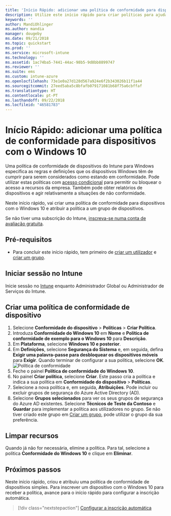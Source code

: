 ```yaml
---
title: 'Início Rápido: adicionar uma política de conformidade para dispositivos com o Windows 10'
description: Utilize este início rápido para criar políticas para ajudar a proteger dados empresariais e gerir os dispositivos que os utilizadores finais utilizam para aceder aos recursos da empresa. Em seguida, atribua as políticas aos grupos.
keywords: ''
author: MandiOhlinger
ms.author: mandia
manager: dougeby
ms.date: 09/21/2018
ms.topic: quickstart
ms.prod: ''
ms.service: microsoft-intune
ms.technology: ''
ms.assetid: 1ac74ba5-7441-44ac-98b5-9d8bb8899747
ms.reviewer: ''
ms.suite: ems
ms.custom: intune-azure
ms.openlocfilehash: 73e1e0a27d128d567a924e6f2b343026b11f1a44
ms.sourcegitcommit: 27eed5aba5c8bfafb079171081b68f75a6cbffaf
ms.translationtype: HT
ms.contentlocale: pt-PT
ms.lasthandoff: 09/22/2018
ms.locfileid: "46581783"
---
```

# <a name="quickstart-add-a-device-compliance-policy-for-a-windows-10-device"></a>Início Rápido: adicionar uma política de conformidade para dispositivos com o Windows 10
Uma política de conformidade de dispositivos do Intune para Windows especifica as regras e definições que os dispositivos Windows têm de cumprir para serem considerados como estando em conformidade. Pode utilizar estas políticas com [acesso condicional](https://docs.microsoft.com/intune/conditional-access) para permitir ou bloquear o acesso a recursos da empresa. Também pode obter relatórios de dispositivos e agir relativamente a situações de não conformidade.

Neste início rápido, vai criar uma política de conformidade para dispositivos com o Windows 10 e atribuir a política a um grupo de dispositivos.

Se não tiver uma subscrição do Intune, [inscreva-se numa conta de avaliação gratuita](free-trial-sign-up.md).

## <a name="prerequisites"></a>Pré-requisitos
- Para concluir este início rápido, tem primeiro de [criar um utilizador](quickstart-create-user.md) e [criar um grupo](quickstart-create-group.md).


## <a name="sign-in-to-intune"></a>Iniciar sessão no Intune
Inicie sessão no [Intune](https://aka.ms/intuneportal) enquanto Administrador Global ou Administrador de Serviços do Intune.

## <a name="create-a-device-compliance-policy"></a>Criar uma política de conformidade de dispositivo
1. Selecione **Conformidade do dispositivo** > **Políticas** > **Criar Política**.
2. Introduza **Conformidade do Windows 10** em **Nome** e **Política de conformidade de exemplo para o Windows 10** para **Descrição**.
3. Em **Plataforma**, selecione **Windows 10 e posterior**.
4. Em **Definições**, selecione **Segurança do Sistema** e, em seguida, defina **Exigir uma palavra-passe para desbloquear os dispositivos móveis** para **Exigir**. Quando terminar de configurar a sua política, selecione **OK**.
   ![Política de conformidade](/intune/media/quickstart-create-policy/compliance-policy.png)
5. Feche o painel **Política de conformidade do Windows 10**. 
6. No painel **Criar política**, selecione **Criar**. Este passo cria a política e indica a sua política em **Conformidade do dispositivo** > **Políticas**.
7. Selecione a nova política e, em seguida, **Atribuições**. Pode incluir ou excluir grupos de segurança do Azure Active Directory (AD).
8. Selecione **Grupos selecionados** para ver os seus grupos de segurança do Azure AD existentes. Selecione **Técnicos de Teste da Contoso** e **Guardar** para implementar a política aos utilizadores no grupo. Se não tiver criado este grupo em [Criar um grupo](quickstart-create-group.md), pode utilizar o grupo da sua preferência. 

## <a name="clean-up-resources"></a>Limpar recursos
Quando já não for necessária, elimine a política. Para tal, selecione a política **Conformidade do Windows 10** e clique em **Eliminar**. 

## <a name="next-steps"></a>Próximos passos
Neste início rápido, criou e atribuiu uma política de conformidade de dispositivos simples. Para inscrever um dispositivo com o Windows 10 para receber a política, avance para o início rápido para configurar a inscrição automática. 
 
> [!div class="nextstepaction"]
> [Configurar a inscrição automática](quickstart-setup-auto-enrollment.md)